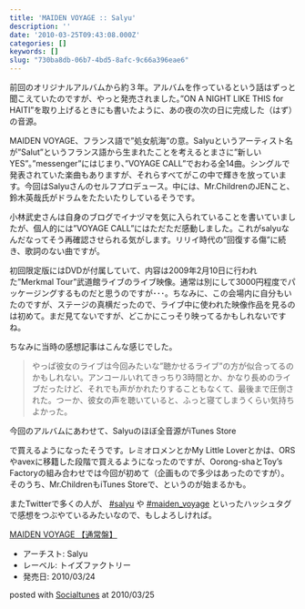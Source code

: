 ```yaml
---
title: 'MAIDEN VOYAGE :: Salyu'
description: ''
date: '2010-03-25T09:43:08.000Z'
categories: []
keywords: []
slug: "730ba8db-06b7-4bd5-8afc-9c66a396eae6"
---
```

前回のオリジナルアルバムから約３年。アルバムを作っているという話はずっと聞こえていたのですが、やっと発売されました。”ON A NIGHT LIKE THIS for HAITI”を取り上げるときにも書いたように、あの夜の次の日に完成した（はず）の音源。

MAIDEN VOYAGE、フランス語で”処女航海”の意。Salyuというアーティスト名が”Salut”というフランス語から生まれたことを考えるとまさに”新しいYES”。”messenger”にはじまり、”VOYAGE CALL”でおわる全14曲。シングルで発表されていた楽曲もありますが、それらすべてがこの中で輝きを放っています。今回はSalyuさんのセルフプロデュース。中には、Mr.ChildrenのJENこと、鈴木英哉氏がドラムをたたいたりしているそうです。

小林武史さんは自身のブログでイナヅマを気に入られていることを書いていましたが、個人的には”VOYAGE CALL”にはただただ感動しました。これがsalyuなんだなってそう再確認させられる気がします。リリイ時代の”回復する傷”に続き、歌詞のない曲ですが。

初回限定版にはDVDが付属していて、内容は2009年2月10日に行われた”Merkmal Tour”武道館ライブのライブ映像。通常は別にして3000円程度でパッケージングするものだと思うのですが･･･。ちなみに、この会場内に自分もいたのですが、ステージの真横だったので、ライブ中に使われた映像作品を見るのは初めて。まだ見てないですが、どこかにこっそり映ってるかもしれないですね。

ちなみに当時の感想記事はこんな感じでした。

> やっぱ彼女のライブは今回みたいな”聴かせるライブ”の方が似合ってるのかもしれない。アンコールいれてきっちり3時間とか、かなり長めのライブだったけど、それでも声がかれたりすることもなくて、最後まで圧倒された。つーか、彼女の声を聴いていると、ふっと寝てしまうくらい気持ちよかった。

今回のアルバムにあわせて、Salyuのほぼ全音源がiTunes Store

で買えるようになったそうです。レミオロメンとかMy Little Loverとかは、ORSやavexに移籍した段階で買えるようになったのですが、Oorong-shaとToy’s Factoryの組み合わせでは今回が初めて（企画もので多少はあったのですが）。そのうち、Mr.ChildrenもiTunes Storeで、というのが始まるかも。

またTwitterで多くの人が、 [#salyu](http://twitter.com/#search?q=%23salyu) や [#maiden\_voyage](http://twitter.com/#search?q=%23maiden_voyage) といったハッシュタグで感想をつぶやているみたいなので、もしよろしければ。

[MAIDEN VOYAGE 【通常盤】](http://www.amazon.co.jp/exec/obidos/ASIN/B0031WUWY8/qli-22/ref=nosim "MAIDEN VOYAGE 【通常盤】")

*   アーチスト: Salyu
*   レーベル: トイズファクトリー
*   発売日: 2010/03/24

posted with [Socialtunes](http://socialtunes.net) at 2010/03/25